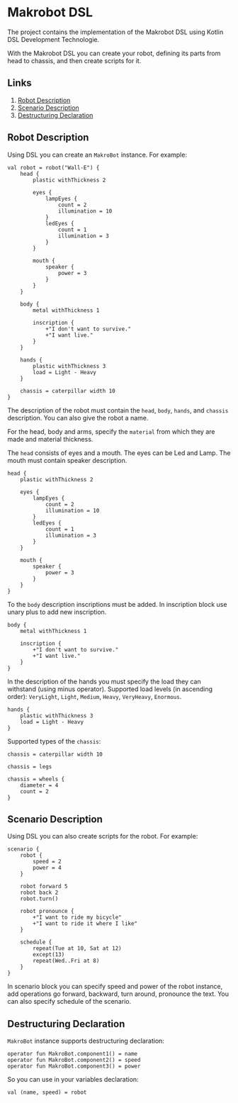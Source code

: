 # Makrobot DSL

The project contains the implementation of the Makrobot DSL using Kotlin DSL Development Technologie.

With the Makrobot DSL you can create your robot, defining its parts from head to chassis, and then create scripts for it.

## Links
1. [Robot Description](#robot-description)
2. [Scenario Description](#scenario-description)
3. [Destructuring Declaration](#destructuring-declaration)

## Robot Description
Using DSL you can create an `MakroBot` instance. For example:
```
val robot = robot("Wall-E") {
    head {
        plastic withThickness 2

        eyes {
            lampEyes {
                count = 2
                illumination = 10
            }
            ledEyes {
                count = 1
                illumination = 3
            }
        }

        mouth {
            speaker {
                power = 3
            }
        }
    }

    body {
        metal withThickness 1

        inscription {
            +"I don't want to survive."
            +"I want live."
        }
    }

    hands {
        plastic withThickness 3
        load = Light - Heavy
    }

    chassis = caterpillar width 10
}
```

The description of the robot must contain the `head`, `body`, `hands`, and `chassis` description. You can also give the robot a name.

For the head, body and arms, specify the `material` from which they are made and material thickness.

The `head` consists of eyes and a mouth. The eyes can be Led and Lamp. The mouth must contain speaker description.
```
head {
    plastic withThickness 2

    eyes {
        lampEyes {
            count = 2
            illumination = 10
        }
        ledEyes {
            count = 1
            illumination = 3
        }
    }

    mouth {
        speaker {
            power = 3
        }
    }
}
```

To the `body` description inscriptions must be added. In inscription block use unary plus to add new inscription.

```
body {
    metal withThickness 1

    inscription {
        +"I don't want to survive."
        +"I want live."
    }
}
```

In the description of the hands you must specify the load they can withstand (using minus operator). Supported load levels (in ascending order):
`VeryLight`, `Light`, `Medium`, `Heavy`, `VeryHeavy`, `Enormous`.
```
hands {
    plastic withThickness 3
    load = Light - Heavy
}
```

Supported types of the `chassis`:
```
chassis = caterpillar width 10

chassis = legs

chassis = wheels {
    diameter = 4
    count = 2
}
```


## Scenario Description
Using DSL you can also create scripts for the robot. For example:
```
scenario {
    robot {
        speed = 2
        power = 4
    }

    robot forward 5
    robot back 2
    robot.turn()

    robot pronounce {
        +"I want to ride my bicycle"
        +"I want to ride it where I like"
    }

    schedule {
        repeat(Tue at 10, Sat at 12)
        except(13)
        repeat(Wed..Fri at 8)
    }
}
```

In scenario block you can specify speed and power of the robot instance, add operations go forward, backward, turn around, pronounce the text. You can also specify schedule of the scenario.

## Destructuring Declaration
`MakroBot` instance supports destructuring declaration:
```
operator fun MakroBot.component1() = name
operator fun MakroBot.component2() = speed
operator fun MakroBot.component3() = power
```
So you can use in your variables declaration:
```
val (name, speed) = robot
```

